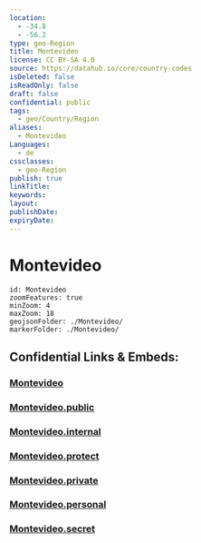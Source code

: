 ```yaml
---
location:
  - -34.8
  - -56.2
type: geo-Region
title: Montevideo
license: CC BY-SA 4.0
source: https://datahub.io/core/country-codes
isDeleted: false
isReadOnly: false
draft: false
confidential: public
tags:
  - geo/Country/Region
aliases:
  - Montevideo
Languages:
  - de
cssclasses:
  - geo-Region
publish: true
linkTitle:
keywords:
layout:
publishDate:
expiryDate:
---
```


# Montevideo

```leaflet
id: Montevideo
zoomFeatures: true 
minZoom: 4 
maxZoom: 18
geojsonFolder: ./Montevideo/
markerFolder: ./Montevideo/
```


## Confidential Links & Embeds: 

### [Montevideo](/_Standards/Earth/Continent/America~South/Uruguay/departments~Uruguay/Montevideo.md) 

### [Montevideo.public](/_public/Earth/Continent/America~South/Uruguay/departments~Uruguay/Montevideo.public.md) 

### [Montevideo.internal](/_internal/Earth/Continent/America~South/Uruguay/departments~Uruguay/Montevideo.internal.md) 

### [Montevideo.protect](/_protect/Earth/Continent/America~South/Uruguay/departments~Uruguay/Montevideo.protect.md) 

### [Montevideo.private](/_private/Earth/Continent/America~South/Uruguay/departments~Uruguay/Montevideo.private.md) 

### [Montevideo.personal](/_personal/Earth/Continent/America~South/Uruguay/departments~Uruguay/Montevideo.personal.md) 

### [Montevideo.secret](/_secret/Earth/Continent/America~South/Uruguay/departments~Uruguay/Montevideo.secret.md)

